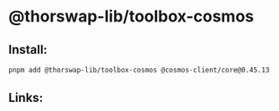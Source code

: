 # @thorswap-lib/toolbox-cosmos

## Install:

```bash
pnpm add @thorswap-lib/toolbox-cosmos @cosmos-client/core@0.45.13
```

## Links:
